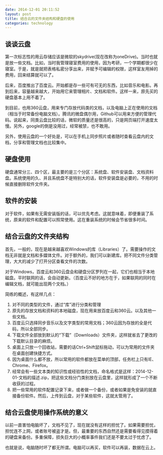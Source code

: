 ```yaml
---
date: 2014-12-01 20:11:52
layout: post
title: 结合云的文件夹结构和硬盘的使用
categories: technology
---
```


## 谈谈云盘

第一次标志性的用云存储应该是微软的skydrive(现在改称为oneDrive)。当时也就是放一些文档。比如，当时我管理寝室费用的使用，因为考研，一个学期都很少在寝室。于是，就是就把表格私密分享出来，并赋予可编辑的权限，这样室友用掉的费用，回来结算就可以了。

后来，百度推出了百度云。开始都是存一些可有可无的东西，比如音乐和电影。再到后来，容量越来越大，开始用它来管理相片、文档和软件。这样一来，原先买的硬盘基本上用不着了。

到目前，也用360云盘，用来专门存放代码类的文档，以及电脑上正在使用的文档（相当于时常备份电脑文档）。腾讯的微盘偶尔用，Github可以用来方便的管理代码。说起来，同类云盘比较的话，微软的质量还是很高的，只是网页端打开速度太慢。另外，google的倒是没用过，经常被禁，也不敢用。

另外，使用云盘的一个好处是，可以在手机上同步照片或者随时查看云盘内的文档，分享和管理文档也比较集中。

## 硬盘使用

硬盘通常分三、四个区，最主要的是三个分区：系统盘、软件安装盘、文档资料盘。系统使用的久、并且系统盘不是特别大的话，软件安装盘是必要的，不用的时候直接删除软件文件夹。

## 软件的安装

对于软件，如果有无需安装版的话，可以优先考虑。这就意味着，即便重装了系统，原来的软件和配置可以照常使用。这在重装系统的时候会节省很多时间。

## 结合云盘的文件夹结构

首先，一般的，现在是越来越喜欢Windows的库（Libraries）了。需要操作的文档无非就是文档和多媒体文件。对于额外的，我们可以新建库。把不同文件分类管理，大大的减少了打开分区查看文件的次数。

对于Windows，百度云和360云盘会和硬盘分区罗列在一起，它们也相当于本地磁盘。平时联网的话，会自动更新。（百度云不好的地方在于，如果联网的同时在编辑文档，就可能出现两个文档。）

简练的概述，有这样几点：

1. 对不同的类型的文件，通过“库”进行分类和管理
2. 原先的存放文档和资料的本地磁盘，现在用来放百度云和360云。以及其他一些文档。
3. 百度云只选择同步音乐以及文字类型的常用文档；360云因为存放的全是代码，所以全部同步。
4. 下载文件全部放到默认的“下载”（Downloads）文件夹，这样就省去了更改的下载默认目录的麻烦。
5. 桌面上只放一个回收站，需要的话Ctrl+Shift鼠标拖动，可以为常用的文件夹在桌面创建快捷方式。
6. 因为桌面什么都不放，所以常用的软件都放在菜单的顶部，任务栏上只有IE、Chrome、Firefox。
7. 经常会有一些文本类的知识性或经验性的文档，命名格式是这样：2014-12-01-文档的描述.zip，把这些文档分门类别放在云盘里，这样就形成了一个不断收获的过程。
8. 把一些常用的软件配置记录下来，或者做一个备份，或者如果是免安装的就直接备份软件。然后，上传到云盘，对于某些软件，这就太管用了。

## 结合云盘使用操作系统的意义

以前一直害怕电脑坏了，文档不见了，现在就没有这样的担忧了。如果需要担忧，担忧连不上网，或者账号被盗才是。但，最重要的东西自然还是需要看得见摸得着的硬盘来备份。多重保障，损失巨大的小概率事件我们还是不要太过于忧虑了。

也就是说，电脑随时坏了都无所谓。电脑可以再买，软件可以再装，数据在云上。